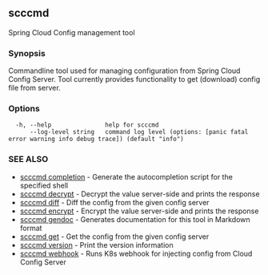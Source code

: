 ## scccmd

Spring Cloud Config management tool

### Synopsis

Commandline tool used for managing configuration from Spring Cloud Config Server.
Tool currently provides functionality to get (download) config file from server.

### Options

```
  -h, --help               help for scccmd
      --log-level string   command log level (options: [panic fatal error warning info debug trace]) (default "info")
```

### SEE ALSO

* [scccmd completion](scccmd_completion.md)	 - Generate the autocompletion script for the specified shell
* [scccmd decrypt](scccmd_decrypt.md)	 - Decrypt the value server-side and prints the response
* [scccmd diff](scccmd_diff.md)	 - Diff the config from the given config server
* [scccmd encrypt](scccmd_encrypt.md)	 - Encrypt the value server-side and prints the response
* [scccmd gendoc](scccmd_gendoc.md)	 - Generates documentation for this tool in Markdown format
* [scccmd get](scccmd_get.md)	 - Get the config from the given config server
* [scccmd version](scccmd_version.md)	 - Print the version information
* [scccmd webhook](scccmd_webhook.md)	 - Runs K8s webhook for injecting config from Cloud Config Server


